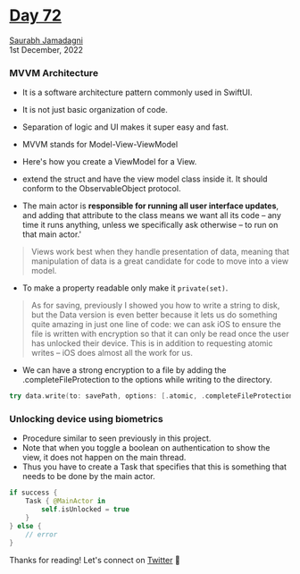 # [Day 72](https://www.hackingwithswift.com/100/swiftui/72)

[Saurabh Jamadagni](https://github.com/SaurabhJamadagni)<br>
1st December, 2022

### MVVM Architecture
- It is a software architecture pattern commonly used in SwiftUI.
- It is not just basic organization of code.
- Separation of logic and UI makes it super easy and fast.
- MVVM stands for Model-View-ViewModel
- Here's how you create a ViewModel for a View.

- extend the struct and have the view model class inside it. It should conform to the ObservableObject protocol.
- The main actor is **responsible for running all user interface updates**, and adding that attribute to the class means we want all its code – any time it runs anything, unless we specifically ask otherwise – to run on that main actor.'

> Views work best when they handle presentation of data, meaning that manipulation of data is a great candidate for code to move into a view model.

- To make a property readable only make it `private(set)`.


> As for saving, previously I showed you how to write a string to disk, but the Data version is even better because it lets us do something quite amazing in just one line of code: we can ask iOS to ensure the file is written with encryption so that it can only be read once the user has unlocked their device. This is in addition to requesting atomic writes – iOS does almost all the work for us.

- We can have a strong encryption to a file by adding the .completeFileProtection to the options while writing to the directory.

```swift
try data.write(to: savePath, options: [.atomic, .completeFileProtection])
```

### Unlocking device using biometrics
- Procedure similar to seen previously in this project.
- Note that when you toggle a boolean on authentication to show the view, it does not happen on the main thread.
- Thus you have to create a Task that specifies that this is something that needs to be done by the main actor.

```swift
if success {
    Task { @MainActor in
        self.isUnlocked = true
    }
} else {
    // error
}
```

Thanks for reading! Let's connect on [Twitter](https://twitter.com/Saura6hJ) 👋